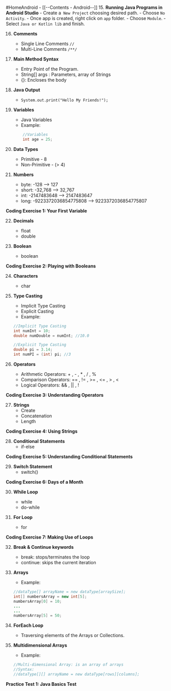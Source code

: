 #HomeAndroid - [[--Contents - Android--]]
15. **Running Java Programs in Android Studio**
	- Create a` New Project` choosing desired path.
	- Choose `No Activity`.
	- Once app is created, right click on `app` folder.
	- Choose `Module`.
	- Select `Java or Kotlin lib` and finish.

16. **Comments**
	- Single Line Comments `//`
	- Multi-Line Comments `/**/`

17. **Main Method Syntax**
	- Entry Point of the Program.
	- String[] args : Parameters, array of Strings
	- {}: Encloses the body

18. **Java Output**
	- `System.out.print("Hello My Friends!");`

19. **Variables**
	- Java Variables
	- Example:
	``` java
		//Variables
		int age = 25;
	```

20. **Data Types**
	- Primitive - 8
	- Non-Primitive - (> 4)

21. **Numbers**
	- byte: -128 --> 127
	- short: -32,768 --> 32,767
	- int: -2147483648 --> 2147483647
	- long: -9223372036854775808 --> 9223372036854775807

**Coding Exercise 1: Your First Variable**

22. **Decimals**
	- float
	- double

23. **Boolean**
	- boolean

 **Coding Exercise 2: Playing with Booleans**

24. **Characters**
	- char

25. **Type Casting**
	- Implicit Type Casting
	- Explicit Casting
	- Example:
	``` java
	//Implicit Type Casting
	int numInt = 10;
	double numDouble = numInt; //10.0
	
	//Explicit Type Casting
	double pi = 3.14;
	int numPI = (int) pi; //3
	```

26. **Operators**
	- Arithmetic Operators: + , - , * , / , %
	- Comparison Operators: == , != , >= , <= , > , <
	- Logical Operators: && , || , !

**Coding Exercise 3: Understanding Operators**

27. **Strings**
	- Create
	- Concatenation
	- Length

**Coding Exercise 4: Using Strings**

28. **Conditional Statements**
	- if-else

**Coding Exercise 5: Understanding Conditional Statements**

29. **Switch Statement**
	- switch()

**Coding Exercise 6: Days of a Month**

30. **While Loop**
	- while
	- do-while

31. **For Loop**
	- for

**Coding Exercise 7: Making Use of Loops**

32. **Break & Continue keywords**
	- break: stops/terminates the loop
	- continue: skips the current iteration

33. **Arrays**
	- Example:
	``` java
	//dataType[] arrayName = new dataType[arraySize];
	int[] numbersArray = new int[5];
	numbersArray[0] = 10;
	...
	...
	numbersArray[5] = 50;
	```

34. **ForEach Loop**
	- Traversing elements of the Arrays or Collections.

35. **Multidimensional Arrays**
	- Example:
	``` java
	//Multi-dimensional Array: is an array of arrays
	//Syntax:
	//dataType[][] arrayName = new dataType[rows][columns];
	```

**Practice Test 1: Java Basics Test**